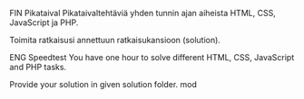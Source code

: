 FIN
Pikataival
Pikataivaltehtäviä yhden tunnin ajan aiheista HTML, CSS, JavaScript ja PHP.

Toimita ratkaisusi annettuun ratkaisukansioon (solution).

ENG
Speedtest
You have one hour to solve different HTML, CSS, JavaScript and PHP tasks.

Provide your solution in given solution folder.
mod
